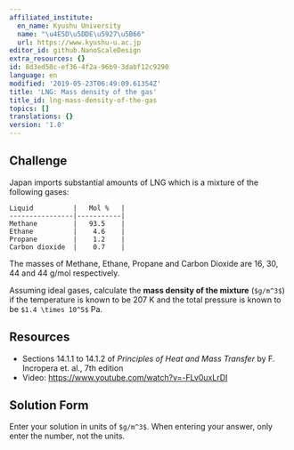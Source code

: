 ```yaml
---
affiliated_institute:
  en_name: Kyushu University
  name: "\u4E5D\u5DDE\u5927\u5B66"
  url: https://www.kyushu-u.ac.jp
editor_id: github.NanoScaleDesign
extra_resources: {}
id: 8d3ed50c-ef36-4f2a-96b9-3dabf12c9290
language: en
modified: '2019-05-23T06:49:09.61354Z'
title: 'LNG: Mass density of the gas'
title_id: lng-mass-density-of-the-gas
topics: []
translations: {}
version: '1.0'
---
```


## Challenge
Japan imports substantial amounts of LNG which is a mixture of the following gases:

    Liquid          |   Mol %   |
    ----------------|-----------|
    Methane         |   93.5    |
    Ethane          |    4.6    |
    Propane         |    1.2    |
    Carbon dioxide  |    0.7    |
    
The masses of Methane, Ethane, Propane and Carbon Dioxide are 16, 30, 44 and 44 g/mol respectively.

Assuming ideal gases, calculate the **mass density of the mixture** (`$g/m^3$`) if the temperature is known to be 207 K and the total pressure is known to be `$1.4 \times 10^5$` Pa.

## Resources

- Sections 14.1.1 to 14.1.2 of *Principles of Heat and Mass Transfer* by F. Incropera et. al., 7th edition
- Video: https://www.youtube.com/watch?v=-FLv0uxLrDI

## Solution Form
Enter your solution in units of `$g/m^3$`. When entering your answer, only enter the number, not the units.
